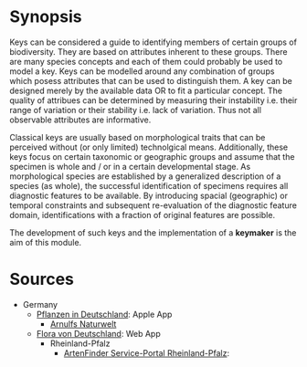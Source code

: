<!-- TITLE: Keys -->
<!-- SUBTITLE: A quick summary of Keys -->

# Synopsis
Keys can be considered a guide to identifying members of certain groups of biodiversity. They are based on attributes inherent to these groups. There are many species concepts and each of them could probably be used to model a key. Keys can be modelled around any combination of groups which posess attributes that can be used to distinguish them. A key can be designed merely by the available data OR to fit a particular concept. The quality of attribues can be determined by measuring their instability i.e. their range of variation or their stability i.e. lack of variation. Thus not all observable attributes are informative. 

Classical keys are usually based on morphological traits that can be perceived without (or only limited) technolgical means. Additionally, these keys focus on certain taxonomic or geographic groups and assume that the specimen is whole and / or in a certain developmental stage. As morphological species are established by a generalized description of a species (as whole), the successful identification of specimens requires all diagnostic features to be available. By introducing spacial (geographic) or temporal constraints and subsequent re-evaluation of the diagnostic feature domain, identifications with a fraction of original features are possible.

The development of such keys and the implementation of a **keymaker** is the aim of this module.
# Sources
* Germany
  * [Pflanzen in Deutschland](http://www.pflanzen-bestimmung.de/): Apple App
    * [Arnulfs Naturwelt](http://arnulfs-naturwelt.de/)
  * [Flora von Deutschland](http://www.blumeninschwaben.de/): Web App
	* Rheinland-Pfalz
		* [ArtenFinder Service-Portal Rheinland-Pfalz](http://artenfinder.rlp.de):
